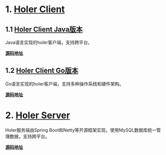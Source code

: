 # 1. [Holer Client](https://github.com/wisdom-projects/holer-client)

## 1.1 [Holer Client Java版本](https://github.com/wisdom-projects/holer/tree/master/SourceCode/Java)
Java语言实现的holer客户端，支持跨平台。

[**源码地址**](https://github.com/wisdom-projects/holer-client/tree/master/Java)

## 1.2 [Holer Client Go版本](https://github.com/wisdom-projects/holer/tree/master/SourceCode/Go)
Go语言实现的holer客户端，支持多种操作系统和硬件架构。

[**源码地址**](https://github.com/wisdom-projects/holer-client/tree/master/Go)

# 2. [Holer Server](https://github.com/wisdom-projects/holer-server)
Holer服务端由Spring Boot和Netty等开源框架实现，使用MySQL数据库统一管理数据，支持跨平台。

[**源码地址**](https://github.com/wisdom-projects/holer-server/tree/master/holer-server)
